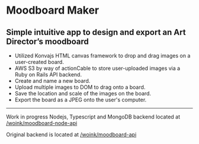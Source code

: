 # Moodboard Maker

## Simple intuitive app to design and export an Art Director’s moodboard

- Utilized Konvajs HTML canvas framework to drop and drag images on a user-created board.
- AWS S3 by way of actionCable to store user-uploaded images via a Ruby on Rails API backend.
- Create and name a new board.
- Upload multiple images to DOM to drag onto a board.
- Save the location and scale of the images on the board.
- Export the board as a JPEG onto the user's computer.

---

Work in progress Nodejs, Typescript and MongoDB backend located at [/woink/moodboard-node-api](https://github.com/woink/moodboard-api)

Original backend is located at [/woink/moodboard-api](https://github.com/woink/moodboard-api)
